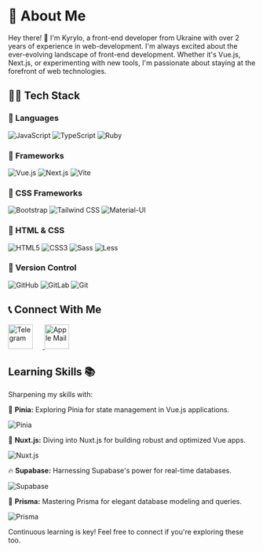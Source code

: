 # 👤 About Me

Hey there! 👋 I'm Kyrylo, a front-end developer from Ukraine with over 2 years of experience in web-development. I'm always excited about the ever-evolving landscape of front-end development. Whether it's Vue.js, Next.js, or experimenting with new tools, I'm passionate about staying at the forefront of web technologies.

## 👨‍💻 Tech Stack

### 👾 Languages

![JavaScript](https://img.shields.io/badge/JavaScript-%23323330.svg?style=for-the-badge&logo=javascript&logoColor=%23F7DF1E)
![TypeScript](https://img.shields.io/badge/TypeScript-%23007ACC.svg?style=for-the-badge&logo=typescript&logoColor=white)
![Ruby](https://img.shields.io/badge/Ruby-%23323330.svg?style=for-the-badge&logo=Ruby&logoColor=CC342D)


### 🌟 Frameworks

![Vue.js](https://img.shields.io/badge/Vue.js-%234FC08D.svg?style=for-the-badge&logo=vuedotjs&logoColor=white)
![Next.js](https://img.shields.io/badge/Next.js-%23000000.svg?style=for-the-badge&logo=nextdotjs&logoColor=white)
![Vite](https://img.shields.io/badge/Vite-%23646CFF.svg?style=for-the-badge&logo=vite&logoColor=white)

### 🎨 CSS Frameworks

![Bootstrap](https://img.shields.io/badge/Bootstrap-%23563D7C.svg?style=for-the-badge&logo=bootstrap&logoColor=white)
![Tailwind CSS](https://img.shields.io/badge/Tailwind_CSS-%2338B2AC.svg?style=for-the-badge&logo=tailwind-css&logoColor=white)
![Material-UI](https://img.shields.io/badge/Material--UI-%230081CB.svg?style=for-the-badge&logo=material-ui&logoColor=white)

### 🎈 HTML & CSS

![HTML5](https://img.shields.io/badge/HTML5-%23E34F26.svg?style=for-the-badge&logo=html5&logoColor=white)
![CSS3](https://img.shields.io/badge/CSS3-%231572B6.svg?style=for-the-badge&logo=css3&logoColor=white)
![Sass](https://img.shields.io/badge/Sass-%23CC6699.svg?style=for-the-badge&logo=sass&logoColor=white)
![Less](https://img.shields.io/badge/Less-%231d365d.svg?style=for-the-badge&logo=less&logoColor=white)

### 📜 Version Control

![GitHub](https://img.shields.io/badge/GitHub-%23121011.svg?style=for-the-badge&logo=github&logoColor=white)
![GitLab](https://img.shields.io/badge/GitLab-%23181717.svg?style=for-the-badge&logo=gitlab&logoColor=white)
![Git](https://img.shields.io/badge/Git-%23F05032.svg?style=for-the-badge&logo=git&logoColor=white)

## 📞 Connect With Me

<a href="https://t.me/kirillisokay">
  <img src="https://cdn.worldvectorlogo.com/logos/telegram.svg" alt="Telegram" width="50" style="margin-right: 20px;">
</a>
<a href="mailto:kirillisokay@icloud.com">
  <img src="https://cdn.worldvectorlogo.com/logos/mail-ios.svg" alt="Apple Mail" width="50">
</a>

## Learning Skills 📚

Sharpening my skills with:

🔮 **Pinia:**
Exploring Pinia for state management in Vue.js applications.

![Pinia](https://img.shields.io/badge/Pinia-%2335495e.svg?style=for-the-badge&logo=pinia&logoColor=%234FC08D)

🌌 **Nuxt.js:**
Diving into Nuxt.js for building robust and optimized Vue apps.

![Nuxt.js](https://img.shields.io/badge/Nuxt.js-%23000000.svg?style=for-the-badge&logo=nuxt-dot-js&logoColor=white)

🔥 **Supabase:**
Harnessing Supabase's power for real-time databases.

![Supabase](https://img.shields.io/badge/Supabase-%2334597E.svg?style=for-the-badge&logo=supabase&logoColor=white)

💎 **Prisma:**
Mastering Prisma for elegant database modeling and queries.

![Prisma](https://img.shields.io/badge/Prisma-%232D3748.svg?style=for-the-badge&logo=prisma&logoColor=white)

Continuous learning is key! Feel free to connect if you're exploring these too.
